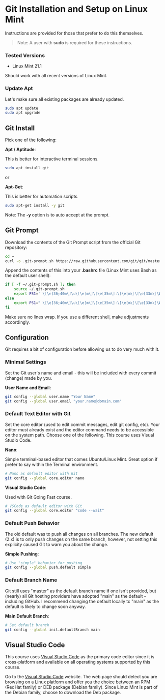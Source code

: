 # Git Installation and Setup on Linux Mint

Instructions are provided for those that prefer to do this themselves.

> Note: A user with __sudo__ is required for these instructions.

### Tested Versions

* Linux Mint 21.1

Should work with all recent versions of Linux Mint.

### Update Apt

Let's make sure all existing packages are already updated.

```bash
sudo apt update
sudo apt upgrade
```

## Git Install

Pick one of the following:

__Apt / Aptitude__:

This is better for interactive terminal sessions.

```bash
sudo apt install git
```

or

__Apt-Get__:

This is better for automation scripts.

```bash
sudo apt-get install -y git
```

Note: The __-y__ option is to auto accept at the prompt.

## Git Prompt

Download the contents of the Git Prompt script from the official Git repository:

```bash
cd ~
curl -o .git-prompt.sh https://raw.githubusercontent.com/git/git/master/contrib/completion/git-prompt.sh
```

Append the contents of this into your __.bashrc__ file (Linux Mint uses Bash as the default user shell):

```bash
if [ -f ~/.git-prompt.sh ]; then
    source ~/.git-prompt.sh
    export PS1=' \[\e[36;40m\]\u\[\e[m\]\[\e[35m\]:\[\e[m\]\[\e[33m\]\W\[\e[m\]\[\e[32m\]$(__git_ps1 "(%s)")\[\e[m\] \[\e[37m\]\\$\[\e[m\] '
else
    export PS1=" \[\e[36;40m\]\u\[\e[m\]\[\e[35m\]:\[\e[m\]\[\e[33m\]\W\[\e[m\] \[\e[37m\]\\$\[\e[m\] "
fi
```

Make sure no lines wrap. If you use a different shell, make adjustments accordingly.

## Configuration

Git requires a bit of configuration before allowing us to do very much with it.

### Minimal Settings

Set the Git user's name and email - this will be included with every commit (change) made by you.

__User Name and Email__:

```bash
git config --global user.name "Your Name"
git config --global user.email "your.name@domain.com"
```

### Default Text Editor with Git

Set the core editor (used to edit commit messages, edit git config, etc). Your editor must already exist and the editor command needs to be accessible on the system path. Choose one of the following. This course uses Visual Studio Code.

__Nano__:

Simple terminal-based editor that comes Ubuntu/Linux Mint. Great option if prefer to say within the Terminal environment.

```bash
# Nano as default editor with Git
git config --global core.editor nano
```

__Visual Studio Code__:

Used with Git Going Fast course.

```bash
# VSCode as default editor with Git
git config --global core.editor "code --wait"
```

### Default Push Behavior

The old default was to push all changes on all branches. The new default (2.x) is to only push changes on the same branch, however, not setting this explicity caused Git to warn you about the change.

__Simple Pushing__:

```bash
# Use "simple" behavior for pushing
git config --global push.default simple
```

### Default Branch Name

Git still uses "master" as the default branch name if one isn't provided, but (nearly) all Git hosting providers have adopted "main" as the default - including GitHub. I recommend changing the default locally to "main" as the default is likely to change soon anyway.

__Main Default Branch__:

```bash
# Set default branch
git config --global init.defaultBranch main
```

## Visual Studio Code

This course uses [Visual Studio Code][vscode] as the primary code editor since it is cross-platform and available on all operating systems supported by this course.

Go to the [Visual Studio Code][vscode] website. The web page should detect you are browsing on a Linux platform and offer you the choice between an RPM (RedHat family) or DEB package (Debian family). Since Linux Mint is part of the Debian family, choose to download the Deb package.






[vscode]: https://code.visualstudio.com/ "A code editor from Microsoft that doesn't suck"